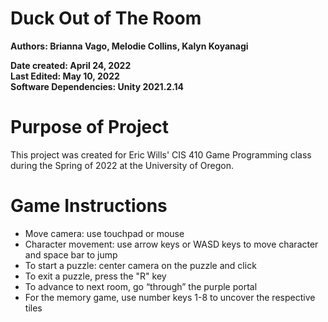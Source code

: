 # Duck Out of The Room

 **Authors: Brianna Vago, Melodie Collins, Kalyn Koyanagi**

**Date created: April 24, 2022** <br/>
**Last Edited: May 10, 2022** <br/>
**Software Dependencies: Unity 2021.2.14**

# Purpose of Project
This project was created for Eric Wills' CIS 410 Game Programming class during the Spring of 2022 at the University of Oregon.

# Game Instructions
- Move camera: use touchpad or mouse
- Character movement: use arrow keys or WASD keys to move character and space bar to jump
- To start a puzzle: center camera on the puzzle and click
- To exit a puzzle, press the "R" key
- To advance to next room, go “through” the purple portal
- For the memory game, use number keys 1-8 to uncover the respective tiles

